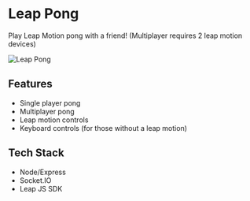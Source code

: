 Leap Pong
=========

Play Leap Motion pong with a friend! (Multiplayer requires 2 leap motion devices)

![Leap Pong](https://cloud.githubusercontent.com/assets/744973/2600844/c9b4a418-bb06-11e3-8bc2-14668ddc7546.png)

## Features
* Single player pong
* Multiplayer pong
* Leap motion controls
* Keyboard controls (for those without a leap motion)

## Tech Stack
* Node/Express
* Socket.IO
* Leap JS SDK
